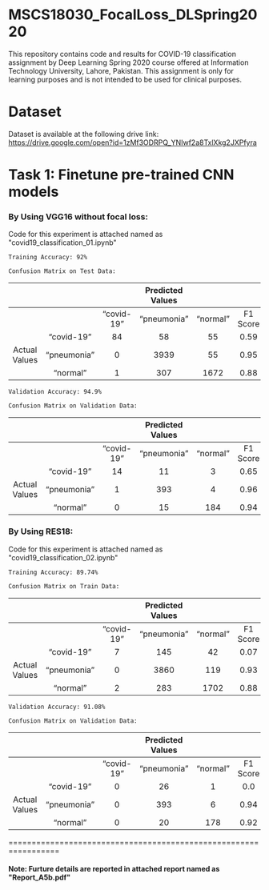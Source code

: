 # MSCS18030_FocalLoss_DLSpring2020
This repository contains code and results for COVID-19 classification assignment by Deep Learning Spring 2020 course offered at Information Technology University, Lahore, Pakistan. This assignment is only for learning purposes and is not intended to be used for clinical purposes.

# Dataset
Dataset is available at the following drive link:
https://drive.google.com/open?id=1zMf3ODRPQ_YNIwf2a8TxlXkg2JXPfyra

# Task 1: Finetune pre-trained CNN models

### By Using VGG16 without focal loss: 
Code for this experiment is attached named as "covid19_classification_01.ipynb"

    Training Accuracy: 92%
    
    Confusion Matrix on Test Data: 
|               |             |            | Predicted Values |          |          |
|:-------------:|:-----------:|:----------:|:----------------:|:--------:|:--------:|
|               |             | “covid-19” |    “pneumonia”   | “normal” | F1 Score |
|               |  “covid-19” |     84     |        58        |    55    |   0.59   |
| Actual Values | “pneumonia” |      0     |       3939       |    55    |   0.95   |
|               |   “normal”  |      1     |        307       |   1672   |   0.88   |


    Validation Accuracy: 94.9%

    Confusion Matrix on Validation Data: 
|               |             |            | Predicted Values |          |          |
|:-------------:|:-----------:|:----------:|:----------------:|:--------:|:--------:|
|               |             | “covid-19” |    “pneumonia”   | “normal” | F1 Score |
|               |  “covid-19” |     14     |        11        |     3    |   0.65   |
| Actual Values | “pneumonia” |      1     |       393        |     4    |   0.96   |
|               |   “normal”  |      0     |        15        |    184   |   0.94   |
		
    
### By Using RES18: 
Code for this experiment is attached named as "covid19_classification_02.ipynb"

    Training Accuracy: 89.74%
    
    Confusion Matrix on Train Data: 
|               |             |            | Predicted Values |          |          |
|:-------------:|:-----------:|:----------:|:----------------:|:--------:|:--------:|
|               |             | “covid-19” |    “pneumonia”   | “normal” | F1 Score |
|               |  “covid-19” |      7     |        145       |    42    |   0.07   |
| Actual Values | “pneumonia” |      0     |       3860       |    119   |   0.93   |
|               |   “normal”  |      2     |        283       |   1702   |   0.88   |


    Validation Accuracy: 91.08%

    Confusion Matrix on Validation Data: 
|               |             |            | Predicted Values |          |          |
|:-------------:|:-----------:|:----------:|:----------------:|:--------:|:--------:|
|               |             | “covid-19” |    “pneumonia”   | “normal” | F1 Score |
|               |  “covid-19” |      0     |        26        |     1    |   0.0    |
| Actual Values | “pneumonia” |      0     |       393        |     6    |   0.94   |
|               |   “normal”  |      0     |        20        |    178   |   0.92   |


=================================================================

#### Note: Furture details are reported in attached report named as "Report_A5b.pdf"

